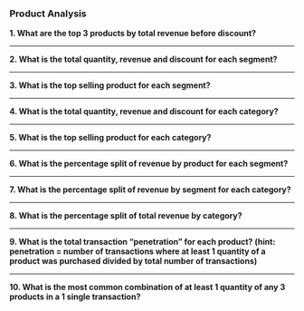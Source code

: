 ### Product Analysis

**1. What are the top 3 products by total revenue before discount?**

***

**2. What is the total quantity, revenue and discount for each segment?**

***

**3. What is the top selling product for each segment?**

***

**4. What is the total quantity, revenue and discount for each category?**

***

**5. What is the top selling product for each category?**

***

**6. What is the percentage split of revenue by product for each segment?**

***

**7. What is the percentage split of revenue by segment for each category?**

***

**8. What is the percentage split of total revenue by category?**

***

**9. What is the total transaction “penetration” for each product? (hint: penetration = number of transactions where at least 1 quantity of a product was purchased divided by total number of transactions)**

***

**10. What is the most common combination of at least 1 quantity of any 3 products in a 1 single transaction?**

